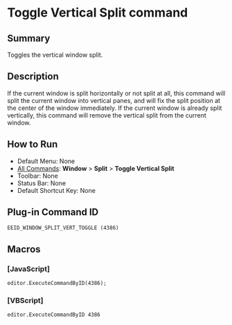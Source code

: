 # Toggle Vertical Split command

## Summary

Toggles the vertical window split.

## Description

If the current window is split horizontally or not split at all, this command
will split the current window into vertical panes, and will fix the split position
at the center of the window immediately. If the current window is already
split vertically, this command will remove the vertical split from the
current window.

## How to Run

- Default Menu: None
- [All Commands](../tools/all_commands): **Window**
\> **Split** \> **Toggle Vertical Split**
- Toolbar: None
- Status Bar: None
- Default Shortcut Key: None

## Plug-in Command ID

```
EEID_WINDOW_SPLIT_VERT_TOGGLE (4386)```

## Macros

### \[JavaScript\]

```
editor.ExecuteCommandByID(4386);
```

### \[VBScript\]

```
editor.ExecuteCommandByID 4386
```
